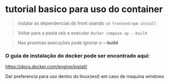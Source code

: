 # tutorial basico para uso do container

> instalar as dependencias do front usando
`cd frontend`
`npm install`

> Voltar para a pasta raiz e executar
`docker compose up --build`

> Nas proximas execuções pode ignorar o **--build**



### O guia de instalação do docker pode ser encontrado aqui:

https://docs.docker.com/engine/install/

Dar preferencia para uso dentro do linux(wsl) em caso de maquina windows
